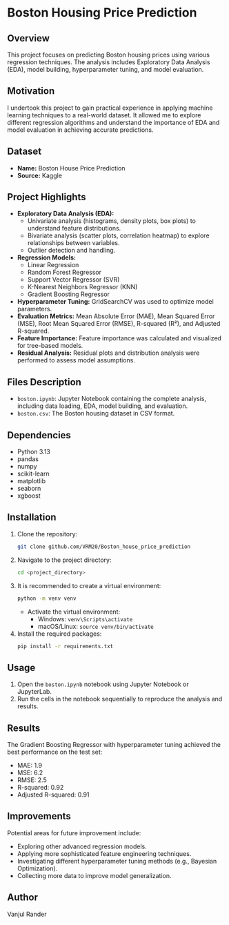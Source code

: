 # Boston Housing Price Prediction

## Overview
This project focuses on predicting Boston housing prices using various regression techniques. The analysis includes Exploratory Data Analysis (EDA), model building, hyperparameter tuning, and model evaluation.

## Motivation
I undertook this project to gain practical experience in applying machine learning techniques to a real-world dataset. It allowed me to explore different regression algorithms and understand the importance of EDA and model evaluation in achieving accurate predictions.

## Dataset
* **Name:** Boston House Price Prediction
* **Source:** Kaggle

## Project Highlights
* **Exploratory Data Analysis (EDA):**
    * Univariate analysis (histograms, density plots, box plots) to understand feature distributions.
    * Bivariate analysis (scatter plots, correlation heatmap) to explore relationships between variables.
    * Outlier detection and handling.
* **Regression Models:**
    * Linear Regression
    * Random Forest Regressor
    * Support Vector Regressor (SVR)
    * K-Nearest Neighbors Regressor (KNN)
    * Gradient Boosting Regressor
* **Hyperparameter Tuning:** GridSearchCV was used to optimize model parameters.
* **Evaluation Metrics:** Mean Absolute Error (MAE), Mean Squared Error (MSE), Root Mean Squared Error (RMSE), R-squared (R²), and Adjusted R-squared.
* **Feature Importance:** Feature importance was calculated and visualized for tree-based models.
* **Residual Analysis:** Residual plots and distribution analysis were performed to assess model assumptions.

## Files Description
* `boston.ipynb`: Jupyter Notebook containing the complete analysis, including data loading, EDA, model building, and evaluation.
* `boston.csv`: The Boston housing dataset in CSV format.

## Dependencies
* Python 3.13
* pandas
* numpy
* scikit-learn
* matplotlib
* seaborn
* xgboost

## Installation
1.  Clone the repository:
    ```bash
    git clone github.com/VRM20/Boston_house_price_prediction
    ```
2.  Navigate to the project directory:
    ```bash
    cd <project_directory>
    ```
3.  It is recommended to create a virtual environment:
    ```bash
    python -m venv venv
    ```
    * Activate the virtual environment:
        * Windows: `venv\Scripts\activate`
        * macOS/Linux: `source venv/bin/activate`
4.  Install the required packages:
    ```bash
    pip install -r requirements.txt
    ```


## Usage
1.  Open the `boston.ipynb` notebook using Jupyter Notebook or JupyterLab.
2.  Run the cells in the notebook sequentially to reproduce the analysis and results.

## Results
The Gradient Boosting Regressor with hyperparameter tuning achieved the best performance on the test set:
* MAE: 1.9
* MSE: 6.2
* RMSE: 2.5
* R-squared: 0.92
* Adjusted R-squared: 0.91


## Improvements
Potential areas for future improvement include:
* Exploring other advanced regression models.
* Applying more sophisticated feature engineering techniques.
* Investigating different hyperparameter tuning methods (e.g., Bayesian Optimization).
* Collecting more data to improve model generalization.

## Author
Vanjul Rander
